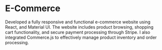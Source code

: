 # E-Commerce
 Developed a fully responsive and functional e-commerce website using React, and Material UI.
 The website includes product browsing, shopping cart functionality, and secure payment processing through Stripe.
 I also integrated Commerce.js to effectively manage product inventory and order processing.
 
 
